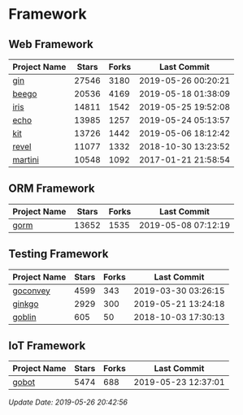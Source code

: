# Framework

## Web Framework

| Project Name | Stars | Forks | Last Commit |
| ------------ | ----- | ----- | ----------- |
| [gin](https://github.com/gin-gonic/gin) | 27546 | 3180 | 2019-05-26 00:20:21 |
| [beego](https://github.com/astaxie/beego) | 20536 | 4169 | 2019-05-18 01:38:09 |
| [iris](https://github.com/kataras/iris) | 14811 | 1542 | 2019-05-25 19:52:08 |
| [echo](https://github.com/labstack/echo) | 13985 | 1257 | 2019-05-24 05:13:57 |
| [kit](https://github.com/go-kit/kit) | 13726 | 1442 | 2019-05-06 18:12:42 |
| [revel](https://github.com/revel/revel) | 11077 | 1332 | 2018-10-30 13:23:52 |
| [martini](https://github.com/go-martini/martini) | 10548 | 1092 | 2017-01-21 21:58:54 |

## ORM Framework

| Project Name | Stars | Forks | Last Commit |
| ------------ | ----- | ----- | ----------- |
| [gorm](https://github.com/jinzhu/gorm) | 13652 | 1535 | 2019-05-08 07:12:19 |

## Testing Framework

| Project Name | Stars | Forks | Last Commit |
| ------------ | ----- | ----- | ----------- |
| [goconvey](https://github.com/smartystreets/goconvey) | 4599 | 343 | 2019-03-30 03:26:15 |
| [ginkgo](https://github.com/onsi/ginkgo) | 2929 | 300 | 2019-05-21 13:24:18 |
| [goblin](https://github.com/franela/goblin) | 605 | 50 | 2018-10-03 17:30:13 |

## IoT Framework

| Project Name | Stars | Forks | Last Commit |
| ------------ | ----- | ----- | ----------- |
| [gobot](https://github.com/hybridgroup/gobot) | 5474 | 688 | 2019-05-23 12:37:01 |

*Update Date: 2019-05-26 20:42:56*